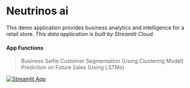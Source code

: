 # Neutrinos ai

This demo application provides business analytics and intelligence for a retail store.
*This data application is built by Streamlit Cloud.*

#### App Functions
> Business Selfie
> Customer Segmentation (Using Clustering Model)
> Prediction on Future Sales (Using LSTMs)

[![Streamlit App](https://static.streamlit.io/badges/streamlit_badge_black_white.svg)](https://share.streamlit.io/kanka-max/max-stream/main/max.py)
